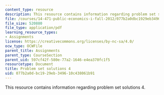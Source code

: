 ```yaml
---
content_type: resource
description: This resource contains information regarding problem set solutions 4.
file: /courses/14-471-public-economics-i-fall-2012/077b2a0dbc1929eb349610c438061b91_MIT14_471F12_pset4_sol.pdf
file_size: 520880
file_type: application/pdf
learning_resource_types:
- Assignments
license: https://creativecommons.org/licenses/by-nc-sa/4.0/
ocw_type: OCWFile
parent_title: Assignments
parent_type: CourseSection
parent_uid: 597cf42f-580e-77a2-1646-e4ea370fc1f5
resourcetype: Document
title: Problem set solutions 4
uid: 077b2a0d-bc19-29eb-3496-10c438061b91
---
```

This resource contains information regarding problem set solutions 4.